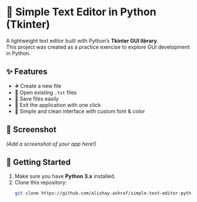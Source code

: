# 📝 Simple Text Editor in Python (Tkinter)

A lightweight text editor built with Python’s **Tkinter GUI library**.  
This project was created as a practice exercise to explore GUI development in Python.

## ✨ Features
- ➕ Create a new file
- 📂 Open existing `.txt` files
- 💾 Save files easily
- 🚪 Exit the application with one click
- 🎨 Simple and clean interface with custom font & color

## 📸 Screenshot
*(Add a screenshot of your app here!)*

## 🚀 Getting Started
1. Make sure you have **Python 3.x** installed.  
2. Clone this repository:
   ```bash
   git clone https://github.com/alishay-ashraf/simple-text-editor-python.git
